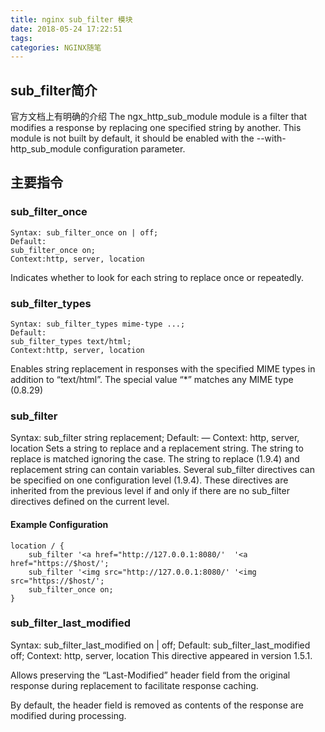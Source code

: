 ```yaml
---
title: nginx sub_filter 模块
date: 2018-05-24 17:22:51
tags:
categories: NGINX随笔
---
```

## sub_filter简介
官方文档上有明确的介绍
The ngx_http_sub_module module is a filter that modifies a response by replacing one specified string by another.
This module is not built by default, it should be enabled with the --with-http_sub_module configuration parameter.
## 主要指令
### sub_filter_once
```nginx
Syntax:	sub_filter_once on | off;
Default:
sub_filter_once on;
Context:http, server, location
```
Indicates whether to look for each string to replace once or repeatedly.
### sub_filter_types
```nginx
Syntax:	sub_filter_types mime-type ...;
Default:
sub_filter_types text/html;
Context:http, server, location
```
Enables string replacement in responses with the specified MIME types in addition to “text/html”. The special value “*” matches any MIME type (0.8.29)
### sub_filter
Syntax:	sub_filter string replacement;
Default:	—
Context:	http, server, location
Sets a string to replace and a replacement string. The string to replace is matched ignoring the case. The string to replace (1.9.4) and replacement string can contain variables. Several sub_filter directives can be specified on one configuration level (1.9.4). These directives are inherited from the previous level if and only if there are no sub_filter directives defined on the current level.
#### Example Configuration
```nginx
location / {
    sub_filter '<a href="http://127.0.0.1:8080/'  '<a href="https://$host/';
    sub_filter '<img src="http://127.0.0.1:8080/' '<img src="https://$host/';
    sub_filter_once on;
}
```
### sub_filter_last_modified
Syntax:	sub_filter_last_modified on | off;
Default:
sub_filter_last_modified off;
Context:	http, server, location
This directive appeared in version 1.5.1.

Allows preserving the “Last-Modified” header field from the original response during replacement to facilitate response caching.

By default, the header field is removed as contents of the response are modified during processing.